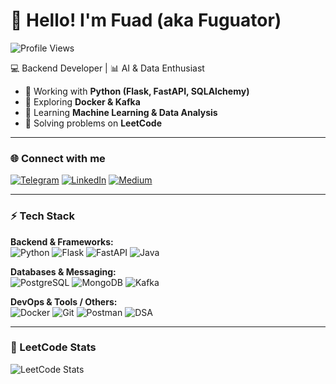 # 👋 Hello! I'm Fuad (aka Fuguator)

![Profile Views](https://komarev.com/ghpvc/?username=Fuguator&color=green)

💻 Backend Developer | 📊 AI & Data Enthusiast  

- 🔭 Working with **Python (Flask, FastAPI, SQLAlchemy)**  
- 🐳 Exploring **Docker & Kafka**  
- 🧠 Learning **Machine Learning & Data Analysis**  
- 🎯 Solving problems on **LeetCode**  

---

### 🌐 Connect with me
[![Telegram](https://img.shields.io/badge/Telegram-2CA5E0?style=for-the-badge&logo=telegram&logoColor=white)](https://t.me/your_channel_here)
[![LinkedIn](https://img.shields.io/badge/LinkedIn-0077B5?style=for-the-badge&logo=linkedin&logoColor=white)](https://www.linkedin.com/in/fuad-abbasov-56a7a3264/)
[![Medium](https://img.shields.io/badge/Medium-000000?style=for-the-badge&logo=medium&logoColor=white)](https://medium.com/@abbsvfuad)

---

### ⚡ Tech Stack

**Backend & Frameworks:**  
![Python](https://img.shields.io/badge/-Python-3776AB?style=flat&logo=python&logoColor=white)
![Flask](https://img.shields.io/badge/-Flask-000000?style=flat&logo=flask&logoColor=white)
![FastAPI](https://img.shields.io/badge/-FastAPI-009688?style=flat&logo=fastapi&logoColor=white)
![Java](https://img.shields.io/badge/-Java-007396?style=flat&logo=java&logoColor=white)

**Databases & Messaging:**  
![PostgreSQL](https://img.shields.io/badge/-PostgreSQL-336791?style=flat&logo=postgresql&logoColor=white)
![MongoDB](https://img.shields.io/badge/-MongoDB-47A248?style=flat&logo=mongodb&logoColor=white)
![Kafka](https://img.shields.io/badge/-Kafka-231F20?style=flat&logo=apache-kafka&logoColor=white)

**DevOps & Tools / Others:**  
![Docker](https://img.shields.io/badge/-Docker-2496ED?style=flat&logo=docker&logoColor=white)
![Git](https://img.shields.io/badge/-Git-F05032?style=flat&logo=git&logoColor=white)
![Postman](https://img.shields.io/badge/-Postman-FF6C37?style=flat&logo=postman&logoColor=white)
![DSA](https://img.shields.io/badge/-DSA-8A2BE2?style=flat&logo=data:image/svg+xml;base64,PHN2ZyBmaWxsPSJub25lIiB4bWxucz0iaHR0cDovL3d3dy53My5vcmcvMjAwMC9zdmciIHdpZHRoPSIyNCIgaGVpZ2h0PSIyNCI+PHBhdGggZD0iTTEyIDJDNi40OCAyIDIgNi40OCAyIDEyczQuNDggMTAgMTAgMTAgMTAtNC40OCAxMC0xMFMxNy41MiAyIDEyIDJ6bTAgMThjLTQuNDEgMC04LTMuNTktOC04czMuNTktOCA4LTggOCAzLjU5IDggOC0zLjU5IDgtOCA4eiIvPjwvc3ZnPg==)

---

### 🎯 LeetCode Stats
![LeetCode Stats](https://leetcard.jacoblin.cool/Fuguator?theme=dark&font=Source%20Code%20Pro&ext=activity)  

